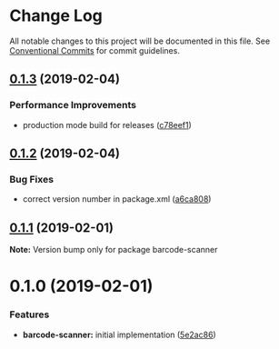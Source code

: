 # Change Log

All notable changes to this project will be documented in this file.
See [Conventional Commits](https://conventionalcommits.org) for commit guidelines.

## [0.1.3](https://github.com/jobvs/native-components/compare/barcode-scanner@0.1.2...barcode-scanner@0.1.3) (2019-02-04)

### Performance Improvements

-   production mode build for releases ([c78eef1](https://github.com/jobvs/native-components/commit/c78eef1))

## [0.1.2](https://github.com/jobvs/native-components/compare/barcode-scanner@0.1.1...barcode-scanner@0.1.2) (2019-02-04)

### Bug Fixes

-   correct version number in package.xml ([a6ca808](https://github.com/jobvs/native-components/commit/a6ca808))

## [0.1.1](https://github.com/jobvs/native-components/compare/barcode-scanner@0.1.0...barcode-scanner@0.1.1) (2019-02-01)

**Note:** Version bump only for package barcode-scanner

# 0.1.0 (2019-02-01)

### Features

-   **barcode-scanner:** initial implementation ([5e2ac86](https://github.com/jobvs/native-components/commit/5e2ac86))
